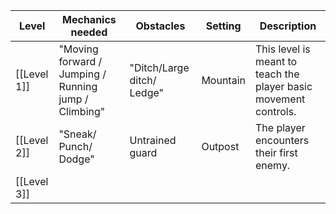 
| Level       | Mechanics needed                                     | Obstacles                  | Setting  | Description                                                      |
| ----------- | ---------------------------------------------------- | -------------------------- | -------- | ---------------------------------------------------------------- |
| [[Level 1]] | "Moving forward / Jumping / Running jump / Climbing" | "Ditch/Large ditch/ Ledge" | Mountain | This level is meant to teach the player basic movement controls. |
| [[Level 2]] | "Sneak/ Punch/ Dodge"                                | Untrained guard            | Outpost  | The player encounters their first enemy.                         |
| [[Level 3]] |                                                      |                            |          |                                                                  |


